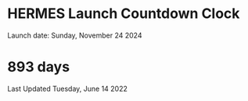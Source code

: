 # HERMES Launch Countdown Clock

Launch date: Sunday, November 24 2024
# 893 days

Last Updated Tuesday, June 14 2022